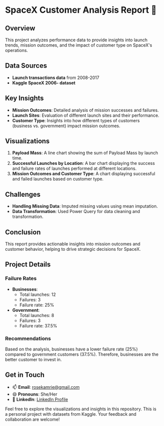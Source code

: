 # SpaceX Customer Analysis Report 🚀

## Overview
This project analyzes performance data to provide insights into launch trends, mission outcomes, and the impact of customer type on SpaceX's operations.

## Data Sources
- **Launch transactions data** from 2008-2017
- **Kaggle SpaceX 2006- dataset**

## Key Insights
- **Mission Outcomes**: Detailed analysis of mission successes and failures.
- **Launch Sites**: Evaluation of different launch sites and their performance.
- **Customer Type**: Insights into how different types of customers (business vs. government) impact mission outcomes.

## Visualizations
1. **Payload Mass**: A line chart showing the sum of Payload Mass by launch time.
2. **Successful Launches by Location**: A bar chart displaying the success and failure rates of launches performed at different locations.
3. **Mission Outcomes and Customer Type**: A chart displaying successful and failed launches based on customer type.

## Challenges
- **Handling Missing Data**: Imputed missing values using mean imputation.
- **Data Transformation**: Used Power Query for data cleaning and transformation.

## Conclusion
This report provides actionable insights into mission outcomes and customer behavior, helping to drive strategic decisions for SpaceX.

## Project Details
### Failure Rates
- **Businesses**:
  - Total launches: 12
  - Failures: 3
  - Failure rate: 25%
- **Government**:
  - Total launches: 8
  - Failures: 3
  - Failure rate: 37.5%

### Recommendations
Based on the analysis, businesses have a lower failure rate (25%) compared to government customers (37.5%). Therefore, businesses are the better customer to invest in.

## Get in Touch
- 📫 **Email**: [rosekamrie@gmail.com](mailto:rosekamrie@gmail.com)
- 😄 **Pronouns**: She/Her
- 💼 **LinkedIn**: [LinkedIn Profile](https://www.linkedin.com/in/rosekamrie)

Feel free to explore the visualizations and insights in this repository. This is a personal project with datasets from Kaggle. Your feedback and collaboration are welcome!
